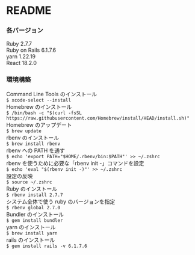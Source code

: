 # README  

### 各バージョン  

Ruby 2.7.7  
Ruby on Rails 6.1.7.6  
yarn 1.22.19  
React 18.2.0  

### 環境構築  
Command Line Tools のインストール  
```$ xcode-select --install```  
Homebrew のインストール  
```$ /bin/bash -c "$(curl -fsSL https://raw.githubusercontent.com/Homebrew/install/HEAD/install.sh)"```  
Homebrew のアップデート  
```$ brew update```  
 rbenv のインストール  
```$ brew install rbenv```  
rbenv への PATH を通す  
```$ echo 'export PATH="$HOME/.rbenv/bin:$PATH"' >> ~/.zshrc```  
rbenv を使うために必要な「rbenv init -」コマンドを設定  
```$ echo 'eval "$(rbenv init -)"' >> ~/.zshrc```  
設定の反映  
```$ source ~/.zshrc```  
Ruby のインストール  
```$ rbenv install 2.7.7```  
システム全体で使う ruby のバージョンを指定  
```$ rbenv global 2.7.0```  
Bundler のインストール  
```$ gem install bundler```  
yarn のインストール  
```$ brew install yarn```  
rails のインストール  
```$ gem install rails -v 6.1.7.6```  
